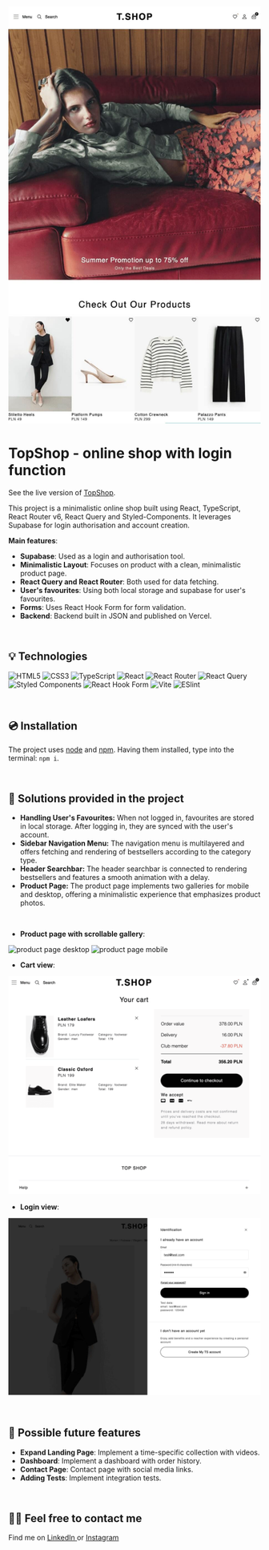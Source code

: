 ![a main page screenshot](src/images/main-page-screenshot.jpg)

# TopShop - online shop with login function

See the live version of <a href="https://top-shop-sooty.vercel.app" target="_blank">TopShop</a>.

This project is a minimalistic online shop built using React, TypeScript, React Router v6, React Query and Styled-Components. It leverages Supabase for login authorisation and account creation.

**Main features**:

-   **Supabase**: Used as a login and authorisation tool.
-   **Minimalistic Layout**: Focuses on product with a clean, minimalistic product page.
-   **React Query and React Router**: Both used for data fetching.
-   **User's favourites**: Using both local storage and supabase for user's favourites.
-   **Forms**: Uses React Hook Form for form validation.
-   **Backend**: Backend built in JSON and published on Vercel.

&nbsp;

## 💡 Technologies

![HTML5](https://img.shields.io/badge/html5-%23E34F26.svg?style=for-the-badge&logo=html5&logoColor=white)
![CSS3](https://img.shields.io/badge/css3-%231572B6.svg?style=for-the-badge&logo=css3&logoColor=white)
![TypeScript](https://img.shields.io/badge/typescript-%23007ACC.svg?style=for-the-badge&logo=typescript&logoColor=white)
![React](https://img.shields.io/badge/react-%2320232a.svg?style=for-the-badge&logo=react&logoColor=%2361DAFB)
![React Router](https://img.shields.io/badge/React_Router-CA4245?style=for-the-badge&logo=react-router&logoColor=white)
![React Query](https://img.shields.io/badge/-React%20Query-FF4154?style=for-the-badge&logo=react%20query&logoColor=white)
![Styled Components](https://img.shields.io/badge/styled--components-DB7093?style=for-the-badge&logo=styled-components&logoColor=white)
![React Hook Form](https://img.shields.io/badge/React%20Hook%20Form-%23EC5990.svg?style=for-the-badge&logo=reacthookform&logoColor=white)
![Vite](https://img.shields.io/badge/vite-%23646CFF.svg?style=for-the-badge&logo=vite&logoColor=white)
![ESlint](https://img.shields.io/badge/ESLint-4B3263?style=for-the-badge&logo=eslint&logoColor=white)

&nbsp;

## 💿 Installation

The project uses [node](https://nodejs.org/en/) and [npm](https://www.npmjs.com/). Having them installed, type into the terminal: `npm i`.

&nbsp;

## 🤔 Solutions provided in the project

-   **Handling User's Favourites:** When not logged in, favourites are stored in local storage. After logging in, they are synced with the user's account.
-   **Sidebar Navigation Menu:** The navigation menu is multilayered and offers fetching and rendering of bestsellers according to the category type.
-   **Header Searchbar:** The header searchbar is connected to rendering bestsellers and features a smooth animation with a delay.
-   **Product Page:** The product page implements two galleries for mobile and desktop, offering a minimalistic experience that emphasizes product photos.

&nbsp;

-   **Product page with scrollable gallery**:

![product page desktop](https://i.giphy.com/media/v1.Y2lkPTc5MGI3NjExNGZieTZuaGJpajFiaGZ6aXY1bTZ1dzd6NXB6YjBnOHk0dGxzZzF5dyZlcD12MV9pbnRlcm5hbF9naWZfYnlfaWQmY3Q9Zw/uqLsfTxkpRjjx5i8HO/giphy.gif)
![product page mobile](https://i.giphy.com/media/v1.Y2lkPTc5MGI3NjExNmc4eDJncHZ1b3c2bWFycjJoeWVleDVsMHgzbWxsYnNyN3g4eG4yOSZlcD12MV9pbnRlcm5hbF9naWZfYnlfaWQmY3Q9Zw/24d03c5VT8NSXFxpq7/giphy.gif)

-   **Cart view**:

![product page desktop](src/images/cart-view.png)

-   **Login view**:

![Login view](src/images/login-view.jpg)

&nbsp;

## 💭 Possible future features

-   **Expand Landing Page**: Implement a time-specific collection with videos.
-   **Dashboard**: Implement a dashboard with order history.
-   **Contact Page**: Contact page with social media links.
-   **Adding Tests**: Implement integration tests.

&nbsp;

## 🙋‍♂️ Feel free to contact me

Find me on [LinkedIn ](https://www.linkedin.com/in/marcin-kulbicki-426817a4/) or [Instagram](https://www.instagram.com/yakksiek/)
